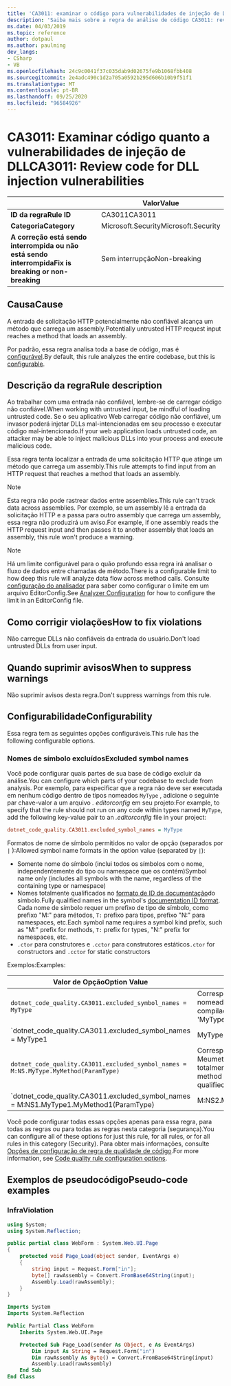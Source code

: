 ```yaml
---
title: 'CA3011: examinar o código para vulnerabilidades de injeção de DLL (análise de código)'
description: 'Saiba mais sobre a regra de análise de código CA3011: revise o código para vulnerabilidades de injeção de DLL'
ms.date: 04/03/2019
ms.topic: reference
author: dotpaul
ms.author: paulming
dev_langs:
- CSharp
- VB
ms.openlocfilehash: 24c9c0041f37c035dab9d02675fe9b1068fbb408
ms.sourcegitcommit: 2e4adc490c1d2a705a0592b295d606b10b9f51f1
ms.translationtype: MT
ms.contentlocale: pt-BR
ms.lasthandoff: 09/25/2020
ms.locfileid: "96584926"
---
```

# <a name="ca3011-review-code-for-dll-injection-vulnerabilities"></a><span data-ttu-id="c6ef5-103">CA3011: Examinar código quanto a vulnerabilidades de injeção de DLL</span><span class="sxs-lookup"><span data-stu-id="c6ef5-103">CA3011: Review code for DLL injection vulnerabilities</span></span>

| | <span data-ttu-id="c6ef5-104">Valor</span><span class="sxs-lookup"><span data-stu-id="c6ef5-104">Value</span></span> |
|-|-|
| <span data-ttu-id="c6ef5-105">**ID da regra**</span><span class="sxs-lookup"><span data-stu-id="c6ef5-105">**Rule ID**</span></span> |<span data-ttu-id="c6ef5-106">CA3011</span><span class="sxs-lookup"><span data-stu-id="c6ef5-106">CA3011</span></span>|
| <span data-ttu-id="c6ef5-107">**Categoria**</span><span class="sxs-lookup"><span data-stu-id="c6ef5-107">**Category**</span></span> |<span data-ttu-id="c6ef5-108">Microsoft.Security</span><span class="sxs-lookup"><span data-stu-id="c6ef5-108">Microsoft.Security</span></span>|
| <span data-ttu-id="c6ef5-109">**A correção está sendo interrompida ou não está sendo interrompida**</span><span class="sxs-lookup"><span data-stu-id="c6ef5-109">**Fix is breaking or non-breaking**</span></span> |<span data-ttu-id="c6ef5-110">Sem interrupção</span><span class="sxs-lookup"><span data-stu-id="c6ef5-110">Non-breaking</span></span>|

## <a name="cause"></a><span data-ttu-id="c6ef5-111">Causa</span><span class="sxs-lookup"><span data-stu-id="c6ef5-111">Cause</span></span>

<span data-ttu-id="c6ef5-112">A entrada de solicitação HTTP potencialmente não confiável alcança um método que carrega um assembly.</span><span class="sxs-lookup"><span data-stu-id="c6ef5-112">Potentially untrusted HTTP request input reaches a method that loads an assembly.</span></span>

<span data-ttu-id="c6ef5-113">Por padrão, essa regra analisa toda a base de código, mas é [configurável](#configurability).</span><span class="sxs-lookup"><span data-stu-id="c6ef5-113">By default, this rule analyzes the entire codebase, but this is [configurable](#configurability).</span></span>

## <a name="rule-description"></a><span data-ttu-id="c6ef5-114">Descrição da regra</span><span class="sxs-lookup"><span data-stu-id="c6ef5-114">Rule description</span></span>

<span data-ttu-id="c6ef5-115">Ao trabalhar com uma entrada não confiável, lembre-se de carregar código não confiável.</span><span class="sxs-lookup"><span data-stu-id="c6ef5-115">When working with untrusted input, be mindful of loading untrusted code.</span></span> <span data-ttu-id="c6ef5-116">Se o seu aplicativo Web carregar código não confiável, um invasor poderá injetar DLLs mal-intencionadas em seu processo e executar código mal-intencionado.</span><span class="sxs-lookup"><span data-stu-id="c6ef5-116">If your web application loads untrusted code, an attacker may be able to inject malicious DLLs into your process and execute malicious code.</span></span>

<span data-ttu-id="c6ef5-117">Essa regra tenta localizar a entrada de uma solicitação HTTP que atinge um método que carrega um assembly.</span><span class="sxs-lookup"><span data-stu-id="c6ef5-117">This rule attempts to find input from an HTTP request that reaches a method that loads an assembly.</span></span>

> [!NOTE]
> <span data-ttu-id="c6ef5-118">Esta regra não pode rastrear dados entre assemblies.</span><span class="sxs-lookup"><span data-stu-id="c6ef5-118">This rule can't track data across assemblies.</span></span> <span data-ttu-id="c6ef5-119">Por exemplo, se um assembly lê a entrada da solicitação HTTP e a passa para outro assembly que carrega um assembly, essa regra não produzirá um aviso.</span><span class="sxs-lookup"><span data-stu-id="c6ef5-119">For example, if one assembly reads the HTTP request input and then passes it to another assembly that loads an assembly, this rule won't produce a warning.</span></span>

> [!NOTE]
> <span data-ttu-id="c6ef5-120">Há um limite configurável para o quão profundo essa regra irá analisar o fluxo de dados entre chamadas de método.</span><span class="sxs-lookup"><span data-stu-id="c6ef5-120">There is a configurable limit to how deep this rule will analyze data flow across method calls.</span></span> <span data-ttu-id="c6ef5-121">Consulte [configuração do analisador](https://github.com/dotnet/roslyn-analyzers/blob/master/docs/Analyzer%20Configuration.md#dataflow-analysis) para saber como configurar o limite em um arquivo EditorConfig.</span><span class="sxs-lookup"><span data-stu-id="c6ef5-121">See [Analyzer Configuration](https://github.com/dotnet/roslyn-analyzers/blob/master/docs/Analyzer%20Configuration.md#dataflow-analysis) for how to configure the limit in an EditorConfig file.</span></span>

## <a name="how-to-fix-violations"></a><span data-ttu-id="c6ef5-122">Como corrigir violações</span><span class="sxs-lookup"><span data-stu-id="c6ef5-122">How to fix violations</span></span>

<span data-ttu-id="c6ef5-123">Não carregue DLLs não confiáveis da entrada do usuário.</span><span class="sxs-lookup"><span data-stu-id="c6ef5-123">Don't load untrusted DLLs from user input.</span></span>

## <a name="when-to-suppress-warnings"></a><span data-ttu-id="c6ef5-124">Quando suprimir avisos</span><span class="sxs-lookup"><span data-stu-id="c6ef5-124">When to suppress warnings</span></span>

<span data-ttu-id="c6ef5-125">Não suprimir avisos desta regra.</span><span class="sxs-lookup"><span data-stu-id="c6ef5-125">Don't suppress warnings from this rule.</span></span>

## <a name="configurability"></a><span data-ttu-id="c6ef5-126">Configurabilidade</span><span class="sxs-lookup"><span data-stu-id="c6ef5-126">Configurability</span></span>

<span data-ttu-id="c6ef5-127">Essa regra tem as seguintes opções configuráveis.</span><span class="sxs-lookup"><span data-stu-id="c6ef5-127">This rule has the following configurable options.</span></span>

### <a name="excluded-symbol-names"></a><span data-ttu-id="c6ef5-128">Nomes de símbolo excluídos</span><span class="sxs-lookup"><span data-stu-id="c6ef5-128">Excluded symbol names</span></span>

<span data-ttu-id="c6ef5-129">Você pode configurar quais partes de sua base de código excluir da análise.</span><span class="sxs-lookup"><span data-stu-id="c6ef5-129">You can configure which parts of your codebase to exclude from analysis.</span></span> <span data-ttu-id="c6ef5-130">Por exemplo, para especificar que a regra não deve ser executada em nenhum código dentro de tipos nomeados `MyType` , adicione o seguinte par chave-valor a um arquivo *. editorconfig* em seu projeto:</span><span class="sxs-lookup"><span data-stu-id="c6ef5-130">For example, to specify that the rule should not run on any code within types named `MyType`, add the following key-value pair to an *.editorconfig* file in your project:</span></span>

```ini
dotnet_code_quality.CA3011.excluded_symbol_names = MyType
```

<span data-ttu-id="c6ef5-131">Formatos de nome de símbolo permitidos no valor de opção (separados por `|` ):</span><span class="sxs-lookup"><span data-stu-id="c6ef5-131">Allowed symbol name formats in the option value (separated by `|`):</span></span>

- <span data-ttu-id="c6ef5-132">Somente nome do símbolo (inclui todos os símbolos com o nome, independentemente do tipo ou namespace que os contém)</span><span class="sxs-lookup"><span data-stu-id="c6ef5-132">Symbol name only (includes all symbols with the name, regardless of the containing type or namespace)</span></span>
- <span data-ttu-id="c6ef5-133">Nomes totalmente qualificados no [formato de ID de documentação](https://github.com/dotnet/csharplang/blob/master/spec/documentation-comments.md#id-string-format)do símbolo.</span><span class="sxs-lookup"><span data-stu-id="c6ef5-133">Fully qualified names in the symbol's [documentation ID format](https://github.com/dotnet/csharplang/blob/master/spec/documentation-comments.md#id-string-format).</span></span> <span data-ttu-id="c6ef5-134">Cada nome de símbolo requer um prefixo de tipo de símbolo, como prefixo "M:" para métodos, `T:` prefixo para tipos, prefixo "N:" para namespaces, etc.</span><span class="sxs-lookup"><span data-stu-id="c6ef5-134">Each symbol name requires a symbol kind prefix, such as "M:" prefix for methods, `T:` prefix for types, "N:" prefix for namespaces, etc.</span></span>
- <span data-ttu-id="c6ef5-135">`.ctor` para construtores e `.cctor` para construtores estáticos</span><span class="sxs-lookup"><span data-stu-id="c6ef5-135">`.ctor` for constructors and `.cctor` for static constructors</span></span>

<span data-ttu-id="c6ef5-136">Exemplos:</span><span class="sxs-lookup"><span data-stu-id="c6ef5-136">Examples:</span></span>

| <span data-ttu-id="c6ef5-137">Valor de Opção</span><span class="sxs-lookup"><span data-stu-id="c6ef5-137">Option Value</span></span> | <span data-ttu-id="c6ef5-138">Resumo</span><span class="sxs-lookup"><span data-stu-id="c6ef5-138">Summary</span></span> |
| --- | --- |
|`dotnet_code_quality.CA3011.excluded_symbol_names = MyType` | <span data-ttu-id="c6ef5-139">Corresponde a todos os símbolos nomeados ' com MyType ' na compilação</span><span class="sxs-lookup"><span data-stu-id="c6ef5-139">Matches all symbols named 'MyType' in the compilation</span></span>
|`dotnet_code_quality.CA3011.excluded_symbol_names = MyType1|MyType2` | <span data-ttu-id="c6ef5-140">Corresponde a todos os símbolos denominados ' MyType1 ' ou ' MyType2 ' na compilação</span><span class="sxs-lookup"><span data-stu-id="c6ef5-140">Matches all symbols named either 'MyType1' or 'MyType2' in the compilation</span></span>
|`dotnet_code_quality.CA3011.excluded_symbol_names = M:NS.MyType.MyMethod(ParamType)` | <span data-ttu-id="c6ef5-141">Corresponde ao método específico ' Meumetodo ' com determinada assinatura totalmente qualificada</span><span class="sxs-lookup"><span data-stu-id="c6ef5-141">Matches specific method 'MyMethod' with given fully qualified signature</span></span>
|`dotnet_code_quality.CA3011.excluded_symbol_names = M:NS1.MyType1.MyMethod1(ParamType)|M:NS2.MyType2.MyMethod2(ParamType)` | <span data-ttu-id="c6ef5-142">Corresponde aos métodos específicos ' MyMethod1 ' e ' MyMethod2 ' com a respectiva assinatura totalmente qualificada</span><span class="sxs-lookup"><span data-stu-id="c6ef5-142">Matches specific methods 'MyMethod1' and 'MyMethod2' with respective fully qualified signature</span></span>

<span data-ttu-id="c6ef5-143">Você pode configurar todas essas opções apenas para essa regra, para todas as regras ou para todas as regras nesta categoria (segurança).</span><span class="sxs-lookup"><span data-stu-id="c6ef5-143">You can configure all of these options for just this rule, for all rules, or for all rules in this category (Security).</span></span> <span data-ttu-id="c6ef5-144">Para obter mais informações, consulte [Opções de configuração de regra de qualidade de código](../code-quality-rule-options.md).</span><span class="sxs-lookup"><span data-stu-id="c6ef5-144">For more information, see [Code quality rule configuration options](../code-quality-rule-options.md).</span></span>

## <a name="pseudo-code-examples"></a><span data-ttu-id="c6ef5-145">Exemplos de pseudocódigo</span><span class="sxs-lookup"><span data-stu-id="c6ef5-145">Pseudo-code examples</span></span>

### <a name="violation"></a><span data-ttu-id="c6ef5-146">Infra</span><span class="sxs-lookup"><span data-stu-id="c6ef5-146">Violation</span></span>

```csharp
using System;
using System.Reflection;

public partial class WebForm : System.Web.UI.Page
{
    protected void Page_Load(object sender, EventArgs e)
    {
        string input = Request.Form["in"];
        byte[] rawAssembly = Convert.FromBase64String(input);
        Assembly.Load(rawAssembly);
    }
}
```

```vb
Imports System
Imports System.Reflection

Public Partial Class WebForm
    Inherits System.Web.UI.Page

    Protected Sub Page_Load(sender As Object, e As EventArgs)
        Dim input As String = Request.Form("in")
        Dim rawAssembly As Byte() = Convert.FromBase64String(input)
        Assembly.Load(rawAssembly)
    End Sub
End Class
```
